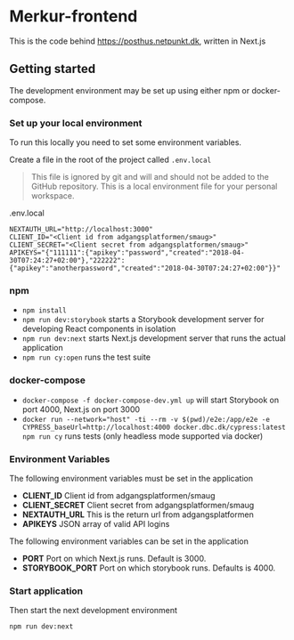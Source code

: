 # Merkur-frontend
This is the code behind https://posthus.netpunkt.dk, written in Next.js

## Getting started

The development environment may be set up using either npm or docker-compose.

### Set up your local environment

To run this locally you need to set some environment variables.

Create a file in the root of the project called `.env.local`

> This file is ignored by git and will and should not be added to the GitHub repository. This is a local environment file for your personal workspace.

.env.local

```properties
NEXTAUTH_URL="http://localhost:3000"
CLIENT_ID="<Client id from adgangsplatformen/smaug>"
CLIENT_SECRET="<Client secret from adgangsplatformen/smaug>"
APIKEYS="{"111111":{"apikey":"password","created":"2018-04-30T07:24:27+02:00"},"222222":{"apikey":"anotherpassword","created":"2018-04-30T07:24:27+02:00"}}"
```

### npm

- `npm install`
- `npm run dev:storybook` starts a Storybook development server for developing React components in isolation
- `npm run dev:next` starts Next.js development server that runs the actual application
- `npm run cy:open` runs the test suite

### docker-compose

- `docker-compose -f docker-compose-dev.yml up` will start Storybook on port 4000, Next.js on port 3000
- `docker run --network="host" -ti --rm -v $(pwd)/e2e:/app/e2e -e CYPRESS_baseUrl=http://localhost:4000 docker.dbc.dk/cypress:latest npm run cy` runs tests (only headless mode supported via docker)

### Environment Variables

The following environment variables must be set in the application

- **CLIENT_ID**
  Client id from adgangsplatformen/smaug
- **CLIENT_SECRET**
  Client secret from adgangsplatformen/smaug
- **NEXTAUTH_URL**
  This is the return url from adgangsplatformen
- **APIKEYS**
  JSON array of valid API logins

The following environment variables can be set in the application

- **PORT**
  Port on which Next.js runs. Default is 3000.
- **STORYBOOK_PORT**
  Port on which storybook runs. Defaults is 4000.

### Start application
Then start the next development environment

```bash
npm run dev:next
```
